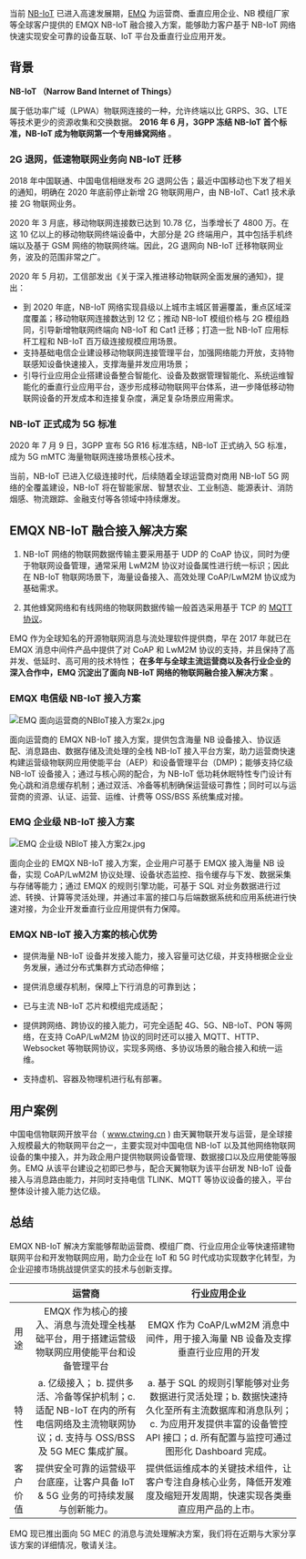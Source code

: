 当前 [NB-IoT](https://baike.baidu.com/item/NB-IoT) 已进入高速发展期，[EMQ](https://www.emqx.com/zh) 为运营商、垂直应用企业、NB 模组厂家等全球客户提供的 EMQX NB-IoT 融合接入方案，能够助力客户基于 NB-IoT 网络快速实现安全可靠的设备互联、IoT 平台及垂直行业应用开发。



## 背景

**NB-IoT （Narrow Band Internet of Things）**

属于低功率广域（LPWA）物联网连接的一种，允许终端以比 GRPS、3G、LTE 等技术更少的资源收集和交换数据。 **2016 年 6 月，3GPP 冻结 NB-IoT 首个标准，NB-IoT 成为物联网第一个专用蜂窝网络**  。

### 2G 退网，低速物联网业务向 NB-IoT 迁移  

2018 年中国联通、中国电信相继发布 2G 退网公告；最近中国移动也下发了相关的通知，明确在 2020 年底前停止新增 2G 物联网用户，由 NB-IoT、Cat1 技术承接 2G 物联网业务。

2020 年 3 月底，移动物联网连接数已达到 10.78 亿，当季增长了 4800 万。在这 10 亿以上的移动物联网终端设备中，大部分是 2G 终端用户，其中包括手机终端以及基于 GSM 网络的物联网终端。因此，2G 退网向 NB-IoT 迁移物联网业务，波及的范围非常之广。

2020 年 5 月初，工信部发出《关于深入推进移动物联网全面发展的通知》，提出：


- 到 2020 年底，NB-IoT 网络实现县级以上城市主城区普遍覆盖，重点区域深度覆盖；移动物联网连接数达到 12 亿；推动 NB-IoT 模组价格与 2G 模组趋同，引导新增物联网终端向 NB-IoT 和 Cat1 迁移；打造一批 NB-IoT 应用标杆工程和 NB-IoT 百万级连接规模应用场景。
- 支持基础电信企业建设移动物联网连接管理平台，加强网络能力开放，支持物联感知设备快速接入，支撑海量并发应用场景；
- 引导行业应用企业搭建设备整合智能化、设备及数据管理智能化、系统运维智能化的垂直行业应用平台，逐步形成移动物联网平台体系，进一步降低移动物联网设备的开发成本和连接复杂度，满足复杂场景应用需求。




### NB-IoT 正式成为 5G 标准  

2020 年 7 月 9 日，3GPP 宣布 5G R16 标准冻结，NB-IoT 正式纳入 5G 标准，成为 5G mMTC 海量物联网连接场景核心技术。



当前，NB-IoT 已进入亿级连接时代，后续随着全球运营商对商用 NB-IoT 5G 网络的全覆盖建设，NB-IoT 将在智能家居、智慧农业、工业制造、能源表计、消防烟感、物流跟踪、金融支付等各领域中持续爆发。





## **EMQX NB-IoT 融合接入解决方案**




1. NB-IoT 网络的物联网数据传输主要采用基于 UDP 的 CoAP 协议，同时为便于物联网设备管理，通常采用 LwM2M 协议对设备属性进行统一标识；因此在 NB-IoT 物联网场景下，海量设备接入、高效处理 CoAP/LwM2M 协议成为基础需求。 

2. 其他蜂窝网络和有线网络的物联网数据传输一般首选采用基于 TCP 的 [MQTT 协议](https://www.emqx.com/zh/mqtt)。




EMQ 作为全球知名的开源物联网消息与流处理软件提供商，早在 2017 年就已在 EMQX 消息中间件产品中提供了对 CoAP 和 LwM2M 协议的支持，并且保持了高并发、低延时、高可用的技术特性； **在多年与全球主流运营商以及各行业企业的深入合作中，EMQ 沉淀出了面向 NB-IoT 网络的物联网融合接入解决方案** 。



### EMQX 电信级 NB-IoT 接入方案

![EMQ 面向运营商的NBIoT接入方案2x.jpg](https://static.emqx.net/images/25cb1eb52d193fdcf2f367af23c97454.jpg)

面向运营商的 EMQX NB-IoT 接入方案，提供包含海量 NB 设备接入、协议适配、消息路由、数据存储及流处理的全栈 NB-IoT 接入平台方案，助力运营商快速构建运营级物联网应用使能平台（AEP）和设备管理平台（DMP)；能够支持亿级 NB-IoT 设备接入；通过与核心网的配合，为 NB-IoT 低功耗休眠特性专门设计有免心跳和消息缓存机制；通过双活、冷备等机制确保运营级可靠性；同时可以与运营商的资源、认证、运营、运维、计费等 OSS/BSS 系统集成对接。

### EMQ 企业级 NB-IoT 接入方案

![EMQ 企业级 NBIoT 接入方案2x.jpg](https://static.emqx.net/images/715e9f2c36c6d6057e5c8f3481dc71f8.jpg)


面向企业的 EMQX NB-IoT 接入方案，企业用户可基于 EMQX 接入海量 NB 设备，实现 CoAP/LwM2M 协议处理、设备状态监控、指令缓存与下发、数据采集与存储等能力；通过 EMQX 的规则引擎功能，可基于 SQL 对业务数据进行过滤、转换、计算等灵活处理，并通过丰富的接口与后端数据系统和应用系统进行快速对接，为企业开发垂直行业应用提供有力保障。

###    EMQX NB-IoT 接入方案的核心优势 

- 提供海量 NB-IoT 设备并发接入能力，接入容量可达亿级，并支持根据企业业务发展，通过分布式集群方式动态伸缩；

- 提供消息缓存机制，保障上下行消息的可靠到达；

- 已与主流 NB-IoT 芯片和模组完成适配；

- 提供跨网络、跨协议的接入能力，可完全适配 4G、5G、NB-IoT、PON 等网络，在支持 CoAP/LwM2M 协议的同时还可以接入 MQTT、HTTP、Websocket 等物联网协议，实现多网络、多协议场景的融合接入和统一运维。

- 支持虚机、容器及物理机进行私有部署。

   


## 用户案例

中国电信物联网开放平台（ www.ctwing.cn )  由天翼物联开发与运营，是全球接入规模最大的物联网平台之一，主要实现对中国电信 NB-IoT 以及其他网络物联网设备的集中接入，并为政企用户提供物联网设备管理、数据接口以及应用使能等服务。EMQ 从该平台建设之初即已参与，配合天翼物联为该平台研发 NB-IoT 设备接入与消息路由能力，并同时支持电信 TLINK、MQTT 等协议设备的接入，平台整体设计接入能力达亿级。





## 总结

EMQX NB-IoT 解决方案能够帮助运营商、模组厂商、行业应用企业等快速搭建物联网平台和开发物联网应用，助力企业在 IoT 和 5G 时代成功实现数字化转型，为企业迎接市场挑战提供坚实的技术与创新支撑。

|          |                            运营商                            |                         行业应用企业                         |
| -------- | :----------------------------------------------------------: | :----------------------------------------------------------: |
| 用途     | EMQX 作为核心的接入、消息与流处理全栈基础平台，用于搭建运营级物联网应用使能平台和设备管理平台 | EMQX 作为 CoAP/LwM2M 消息中间件，用于接入海量 NB 设备及支撑垂直行业应用的开发 |
| 特性     | a. 亿级接入； b. 提供多活、冷备等保护机制；c. 适配 NB-IoT 在内的所有电信网络及主流物联网协议；d. 支持与 OSS/BSS 及 5G MEC 集成扩展。 | a. 基于 SQL 的规则引擎能够对业务数据进行灵活处理；b. 数据快速持久化至所有主流数据库和消息队列； c. 为应用开发提供丰富的设备管控 API 接口；d. 所有配置与监控可通过图形化 Dashboard 完成。 |
| 客户价值 | 提供安全可靠的运营级平台底座，让客户具备 IoT & 5G 业务的可持续发展与创新能力。 | 提供低运维成本的关键技术组件，让客户专注自身核心业务，降低开发难度及缩短开发周期，快速实现各类垂直应用产品的上市。 |



EMQ 现已推出面向 5G MEC 的消息与流处理解决方案，我们将在近期与大家分享该方案的详细情况，敬请关注。
